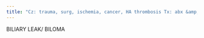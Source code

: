 ```yaml
---
title: "Cz: trauma, surg, ischemia, cancer, HA thrombosis Tx: abx &amp; drainage (all biliary, gyn, renal drainage procedures must have abx on board), stent, surg"
---
```

BILIARY LEAK/ BILOMA


